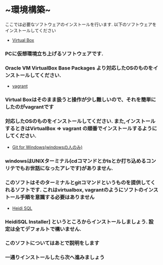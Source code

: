 # ~環境構築~
ここでは必要なソフトウェアのインストールを行います. 以下のソフトウェアをインストールしてください

* [Virtual Box](http://www.oracle.com/technetwork/server-storage/virtualbox/downloads/index.html?ssSourceSiteId=otnjp)
### PCに仮想環境立ち上げるソフトウェアです.
### Oracle VM VirtualBox Base Packages より対応したOSのものをインストールしてください.

* [vagrant](https://www.vagrantup.com/downloads.html)
### Virtual Boxはそのまま扱うと操作が少し難しいので、それを簡単にしたのがvagrantです
### 対応したOSのものをインストールしてください. また,インストールするときはVirtualBox => vagrant の順番でインストールするようにしてください.

* [Git for Windows(windowsの人のみ)](https://git-for-windows.github.io/)
### windowsはUNIXターミナル(cdコマンドとかlsとか打ち込めるコンリテでもお世話になったアレです)がありません. 
### このソフトはそのターミナルとgitコマンドというものを提供してくれるソフトです. これはvirtualbox, vagrantのようにソフトのインストール手順を意識する必要はありません

* [Heidi SQL](https://www.heidisql.com/download.php)
### HeidiSQL Installer] というところからインストールしましょう. 設定は全てデフォルトで構いません.
### このソフトについてはあとで説明をします

### 一通りインストールしたら次へ進みましょう

# 